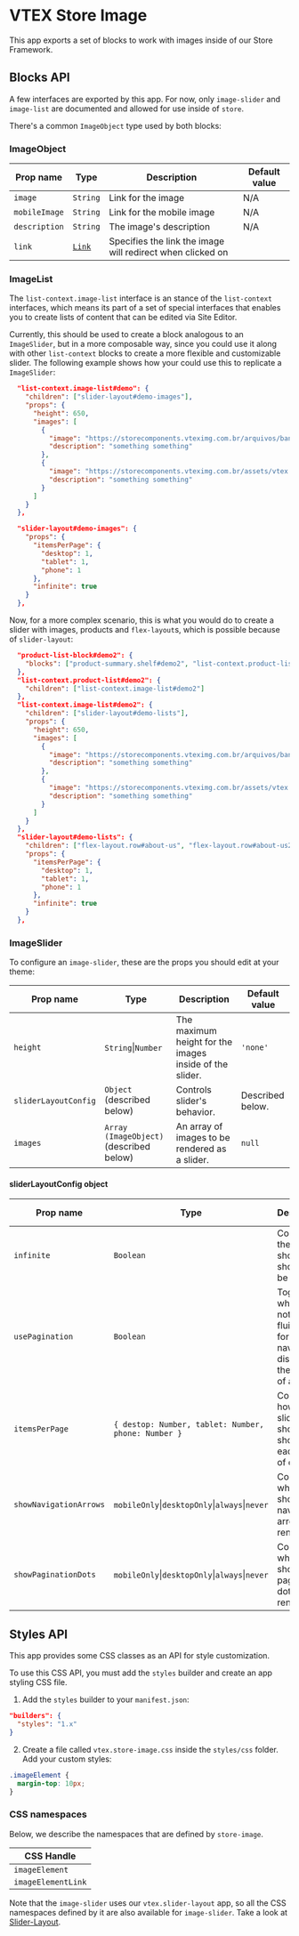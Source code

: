 # VTEX Store Image

This app exports a set of blocks to work with images inside of our Store Framework.

## Blocks API

A few interfaces are exported by this app. For now, only `image-slider` and `image-list` are documented and allowed for use inside of `store`.

There's a common `ImageObject` type used by both blocks:

### ImageObject

| Prop name     | Type                                                                                                                                | Description                                                | Default value |
| ------------- | ----------------------------------------------------------------------------------------------------------------------------------- | ---------------------------------------------------------- | ------------- |
| `image`       | `String`                                                                                                                            | Link for the image                                         | N/A           |
| `mobileImage` | `String`                                                                                                                            | Link for the mobile image                                  | N/A           |
| `description` | `String`                                                                                                                            | The image's description                                    | N/A           |
| `link`        | [`Link`](https://github.com/vtex-apps/native-types/blob/f63aeeb8f6e62f4a9aaec052a8be34973be7389b/pages/contentSchemas.json#L52-L74) | Specifies the link the image will redirect when clicked on |

### ImageList

The `list-context.image-list` interface is an stance of the `list-context` interfaces, which means its part of a set of special interfaces that enables you to create lists of content that can be edited via Site Editor.

Currently, this should be used to create a block analogous to an `ImageSlider`, but in a more composable way, since you could use it along with other `list-context` blocks to create a more flexible and customizable slider. The following example shows how your could use this to replicate a `ImageSlider`:

```json
  "list-context.image-list#demo": {
    "children": ["slider-layout#demo-images"],
    "props": {
      "height": 650,
      "images": [
        {
          "image": "https://storecomponents.vteximg.com.br/arquivos/banner-infocard2.png",
          "description": "something something"
        },
        {
          "image": "https://storecomponents.vteximg.com.br/assets/vtex.file-manager-graphql/images/Group%207%20(1)%20(1)%20(1)%20(1)%20(1)___c6b3ed853fb16a08b265753b50e0c57a.png",
          "description": "something something"
        }
      ]
    }
  },

  "slider-layout#demo-images": {
    "props": {
      "itemsPerPage": {
        "desktop": 1,
        "tablet": 1,
        "phone": 1
      },
      "infinite": true
    }
  },
```

Now, for a more complex scenario, this is what you would do to create a slider with images, products and `flex-layout`s, which is possible because of `slider-layout`:

```json
  "product-list-block#demo2": {
    "blocks": ["product-summary.shelf#demo2", "list-context.product-list#demo2"]
  },
  "list-context.product-list#demo2": {
    "children": ["list-context.image-list#demo2"]
  },
  "list-context.image-list#demo2": {
    "children": ["slider-layout#demo-lists"],
    "props": {
      "height": 650,
      "images": [
        {
          "image": "https://storecomponents.vteximg.com.br/arquivos/banner-infocard2.png",
          "description": "something something"
        },
        {
          "image": "https://storecomponents.vteximg.com.br/assets/vtex.file-manager-graphql/images/Group%207%20(1)%20(1)%20(1)%20(1)%20(1)___c6b3ed853fb16a08b265753b50e0c57a.png",
          "description": "something something"
        }
      ]
    }
  },
  "slider-layout#demo-lists": {
    "children": ["flex-layout.row#about-us", "flex-layout.row#about-us2"],
    "props": {
      "itemsPerPage": {
        "desktop": 1,
        "tablet": 1,
        "phone": 1
      },
      "infinite": true
    }
  },
```

### ImageSlider

To configure an `image-slider`, these are the props you should edit at your theme:

| Prop name            | Type                                    | Description                                             | Default value    |
| -------------------- | --------------------------------------- | ------------------------------------------------------- | ---------------- |
| `height`             | `String`&#124;`Number`                  | The maximum height for the images inside of the slider. | `'none'`         |
| `sliderLayoutConfig` | `Object` (described below)              | Controls slider's behavior.                             | Described below. |
| `images`             | `Array (ImageObject)` (described below) | An array of images to be rendered as a slider.          | `null`           |

#### sliderLayoutConfig object

| Prop name              | Type                                                       | Description                                                                                    | Default value                        |
| ---------------------- | ---------------------------------------------------------- | ---------------------------------------------------------------------------------------------- | ------------------------------------ |
| `infinite`             | `Boolean`                                                  | Controls if the slider should or should not be infinite.                                       | `true`                               |
| `usePagination`        | `Boolean`                                                  | Toggles whether or not to use a fluid scroll for navigation, disabling the notion of a "page". | `true`                               |
| `itemsPerPage`         | `{ destop: Number, tablet: Number, phone: Number }`        | Controls how many slides should be shown on each type of device.                               | `{ destop: 1, tablet: 1, phone: 1 }` |
| `showNavigationArrows` | `mobileOnly`&#124;`desktopOnly`&#124;`always`&#124;`never` | Controls when should navigation arrows be rendered.                                            | `'always'`                           |
| `showPaginationDots`   | `mobileOnly`&#124;`desktopOnly`&#124;`always`&#124;`never` | Controls when should pagination dots be rendered.                                              | `'always'`                           |


## Styles API

This app provides some CSS classes as an API for style customization.

To use this CSS API, you must add the `styles` builder and create an app styling CSS file.

1. Add the `styles` builder to your `manifest.json`:

```json
"builders": {
  "styles": "1.x"
}
```

2. Create a file called `vtex.store-image.css` inside the `styles/css` folder. Add your custom styles:

```css
.imageElement {
  margin-top: 10px;
}
```

### CSS namespaces

Below, we describe the namespaces that are defined by `store-image`.

| CSS Handle         |
| ------------------ |
| `imageElement`     |
| `imageElementLink` |

Note that the `image-slider` uses our `vtex.slider-layout` app, so all the CSS namespaces defined by it are also available for `image-slider`. Take a look at [Slider-Layout](https://vtex.io/docs/app/vtex.slider-layout).
